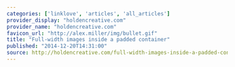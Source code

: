 ```yaml
---
categories: ['linklove', 'articles', 'all_articles']
provider_display: "holdencreative.com"
provider_name: "holdencreative.com"
favicon_url: "http://alex.miller/img/bullet.gif"
title: "Full-width images inside a padded container"
published: "2014-12-20T14:31:00"
source: http://holdencreative.com/full-width-images-inside-a-padded-container-2/
---
```

